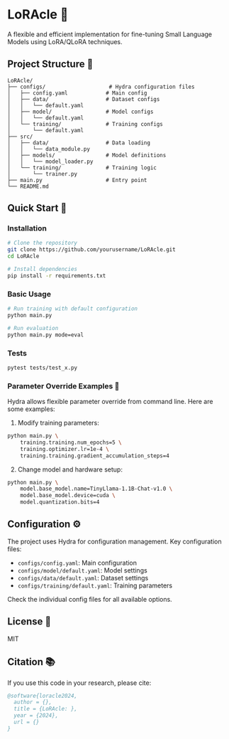 # LoRAcle 🚀

A flexible and efficient implementation for fine-tuning Small Language Models using LoRA/QLoRA techniques.

## Project Structure 📁
```
LoRAcle/
├── configs/                    # Hydra configuration files
│   ├── config.yaml            # Main config
│   ├── data/                  # Dataset configs
│   │   └── default.yaml
│   ├── model/                 # Model configs
│   │   └── default.yaml
│   └── training/              # Training configs
│       └── default.yaml
├── src/
│   ├── data/                  # Data loading
│   │   └── data_module.py
│   ├── models/                # Model definitions
│   │   └── model_loader.py
│   └── training/              # Training logic
│       └── trainer.py
├── main.py                    # Entry point
└── README.md
```

## Quick Start 🚀

### Installation
```bash
# Clone the repository
git clone https://github.com/yourusername/LoRAcle.git
cd LoRAcle

# Install dependencies
pip install -r requirements.txt
```

### Basic Usage
```bash
# Run training with default configuration
python main.py

# Run evaluation
python main.py mode=eval
```

### Tests 
```bash
pytest tests/test_x.py
```


### Parameter Override Examples 🔧

Hydra allows flexible parameter override from command line. Here are some examples:

1. Modify training parameters:
```bash
python main.py \
    training.training.num_epochs=5 \
    training.optimizer.lr=1e-4 \
    training.training.gradient_accumulation_steps=4
```

2. Change model and hardware setup:
```bash
python main.py \
    model.base_model.name=TinyLlama-1.1B-Chat-v1.0 \
    model.base_model.device=cuda \
    model.quantization.bits=4
```

## Configuration ⚙️

The project uses Hydra for configuration management. Key configuration files:

- `configs/config.yaml`: Main configuration
- `configs/model/default.yaml`: Model settings
- `configs/data/default.yaml`: Dataset settings
- `configs/training/default.yaml`: Training parameters

Check the individual config files for all available options.

## License 📄
MIT

## Citation 📚
If you use this code in your research, please cite:
```bibtex
@software{loracle2024,
  author = {},
  title = {LoRAcle: },
  year = {2024},
  url = {}
}
```